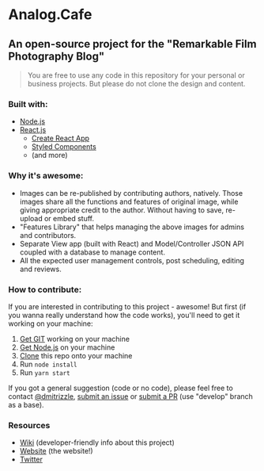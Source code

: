 # Analog.Cafe 
## An open-source project for the "Remarkable Film Photography Blog"
> You are free to use any code in this repository for your personal or business projects.
> But please do not clone the design and content.

### Built with:
* [Node.js](https://github.com/nodejs/node)
* [React.js](https://github.com/facebook/react)
    * [Create React App](https://github.com/facebookincubator/create-react-app)
    * [Styled Components](https://github.com/styled-components/styled-components)
    * (and more)

### Why it's awesome:
* Images can be re-published by contributing authors, natively. Those images share all the functions and features of original image, while giving appropriate credit to the author. Without having to save, re-upload or embed stuff.
* "Features Library" that helps managing the above images for admins and contributors.
* Separate View app (built with React) and Model/Controller JSON API coupled with a database to manage content.
* All the expected user management controls, post scheduling, editing and reviews.

### How to contribute:
If you are interested in contributing to this project - awesome! But first (if you wanna really understand how the code works), you'll need to get it working on your machine:
1. [Get GIT](https://git-scm.com/book/en/v2/Getting-Started-Installing-Git) working on your machine
1. [Get Node.js](https://nodejs.org/en/download/package-manager/) on your machine
1. [Clone](https://help.github.com/articles/cloning-a-repository/) this repo onto your machine
1. Run `node install`
1. Run `yarn start`

If you got a general suggestion (code or no code), please feel free to contact [@dmitrizzle](https://twitter.com/dmitrizzle), [submit an issue](https://github.com/dmitrizzle/Analog.Cafe/issues) or [submit a PR](https://help.github.com/articles/about-pull-requests/) (use "develop" branch as a base).

### Resources
* [Wiki](https://github.com/dmitrizzle/Analog.Cafe/wiki) (developer-friendly info about this project)
* [Website](http://analog.cafe) (the website!)
* [Twitter](https://twitter.com/analog_cafe)